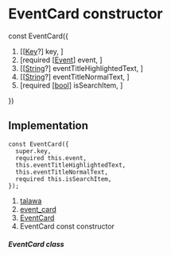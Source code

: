 
<div>

# EventCard constructor

</div>


const EventCard({

1.  [[[Key](https://api.flutter.dev/flutter/foundation/Key-class.md)?]
    key, ]
2.  [required
    [[Event](../../models_events_event_model/Event-class.md)]
    event, ]
3.  [[[String](https://api.flutter.dev/flutter/dart-core/String-class.html)?]
    eventTitleHighlightedText,
    ]
4.  [[[String](https://api.flutter.dev/flutter/dart-core/String-class.html)?]
    eventTitleNormalText,
    ]
5.  [required
    [[bool](https://api.flutter.dev/flutter/dart-core/bool-class.html)]
    isSearchItem, ]

})



## Implementation

``` language-dart
const EventCard({
  super.key,
  required this.event,
  this.eventTitleHighlightedText,
  this.eventTitleNormalText,
  required this.isSearchItem,
});
```







1.  [talawa](../../index.md)
2.  [event_card](../../widgets_event_card/)
3.  [EventCard](../../widgets_event_card/EventCard-class.md)
4.  EventCard const constructor

##### EventCard class








